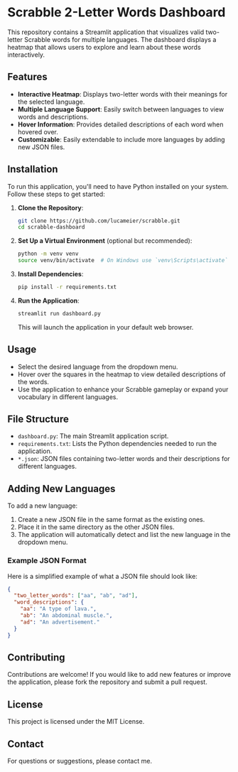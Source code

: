 
# Scrabble 2-Letter Words Dashboard

This repository contains a Streamlit application that visualizes valid two-letter Scrabble words for multiple languages. The dashboard displays a heatmap that allows users to explore and learn about these words interactively.

## Features

- **Interactive Heatmap**: Displays two-letter words with their meanings for the selected language.
- **Multiple Language Support**: Easily switch between languages to view words and descriptions.
- **Hover Information**: Provides detailed descriptions of each word when hovered over.
- **Customizable**: Easily extendable to include more languages by adding new JSON files.

## Installation

To run this application, you'll need to have Python installed on your system. Follow these steps to get started:

1. **Clone the Repository**:

   ```bash
   git clone https://github.com/lucameier/scrabble.git
   cd scrabble-dashboard
   ```

2. **Set Up a Virtual Environment** (optional but recommended):

   ```bash
   python -m venv venv
   source venv/bin/activate  # On Windows use `venv\Scripts\activate`
   ```

3. **Install Dependencies**:

   ```bash
   pip install -r requirements.txt
   ```

4. **Run the Application**:

   ```bash
   streamlit run dashboard.py
   ```

   This will launch the application in your default web browser.

## Usage

- Select the desired language from the dropdown menu.
- Hover over the squares in the heatmap to view detailed descriptions of the words.
- Use the application to enhance your Scrabble gameplay or expand your vocabulary in different languages.

## File Structure

- `dashboard.py`: The main Streamlit application script.
- `requirements.txt`: Lists the Python dependencies needed to run the application.
- `*.json`: JSON files containing two-letter words and their descriptions for different languages.

## Adding New Languages

To add a new language:

1. Create a new JSON file in the same format as the existing ones.
2. Place it in the same directory as the other JSON files.
3. The application will automatically detect and list the new language in the dropdown menu.

### Example JSON Format

Here is a simplified example of what a JSON file should look like:

```json
{
  "two_letter_words": ["aa", "ab", "ad"],
  "word_descriptions": {
    "aa": "A type of lava.",
    "ab": "An abdominal muscle.",
    "ad": "An advertisement."
  }
}
```

## Contributing

Contributions are welcome! If you would like to add new features or improve the application, please fork the repository and submit a pull request.

## License

This project is licensed under the MIT License. 

## Contact

For questions or suggestions, please contact me.
